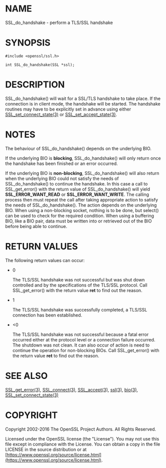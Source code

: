 # NAME

SSL\_do\_handshake - perform a TLS/SSL handshake

# SYNOPSIS

    #include <openssl/ssl.h>

    int SSL_do_handshake(SSL *ssl);

# DESCRIPTION

SSL\_do\_handshake() will wait for a SSL/TLS handshake to take place. If the
connection is in client mode, the handshake will be started. The handshake
routines may have to be explicitly set in advance using either
[SSL\_set\_connect\_state(3)](http://man.he.net/man3/SSL_set_connect_state) or
[SSL\_set\_accept\_state(3)](http://man.he.net/man3/SSL_set_accept_state).

# NOTES

The behaviour of SSL\_do\_handshake() depends on the underlying BIO.

If the underlying BIO is **blocking**, SSL\_do\_handshake() will only return
once the handshake has been finished or an error occurred.

If the underlying BIO is **non-blocking**, SSL\_do\_handshake() will also return
when the underlying BIO could not satisfy the needs of SSL\_do\_handshake()
to continue the handshake. In this case a call to SSL\_get\_error() with the
return value of SSL\_do\_handshake() will yield **SSL\_ERROR\_WANT\_READ** or
**SSL\_ERROR\_WANT\_WRITE**. The calling process then must repeat the call after
taking appropriate action to satisfy the needs of SSL\_do\_handshake().
The action depends on the underlying BIO. When using a non-blocking socket,
nothing is to be done, but select() can be used to check for the required
condition. When using a buffering BIO, like a BIO pair, data must be written
into or retrieved out of the BIO before being able to continue.

# RETURN VALUES

The following return values can occur:

- 0

    The TLS/SSL handshake was not successful but was shut down controlled and
    by the specifications of the TLS/SSL protocol. Call SSL\_get\_error() with the
    return value **ret** to find out the reason.

- 1

    The TLS/SSL handshake was successfully completed, a TLS/SSL connection has been
    established.

- <0

    The TLS/SSL handshake was not successful because a fatal error occurred either
    at the protocol level or a connection failure occurred. The shutdown was
    not clean. It can also occur of action is need to continue the operation
    for non-blocking BIOs. Call SSL\_get\_error() with the return value **ret**
    to find out the reason.

# SEE ALSO

[SSL\_get\_error(3)](http://man.he.net/man3/SSL_get_error), [SSL\_connect(3)](http://man.he.net/man3/SSL_connect),
[SSL\_accept(3)](http://man.he.net/man3/SSL_accept), [ssl(3)](http://man.he.net/man3/ssl), [bio(3)](http://man.he.net/man3/bio),
[SSL\_set\_connect\_state(3)](http://man.he.net/man3/SSL_set_connect_state)

# COPYRIGHT

Copyright 2002-2016 The OpenSSL Project Authors. All Rights Reserved.

Licensed under the OpenSSL license (the "License").  You may not use
this file except in compliance with the License.  You can obtain a copy
in the file LICENSE in the source distribution or at
[https://www.openssl.org/source/license.html](https://www.openssl.org/source/license.html).
